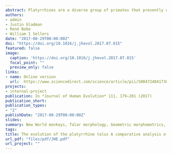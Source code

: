 ```yaml
---
abstract: Platyrrhines are a diverse group of primates that presently occupy a broad range of tropical-equatorial environments in the Americas. However, most of the fossil platyrrhine species of the early Miocene have been found at middle and high latitudes. Although the fossil record of New World monkeys has improved considerably over the past several years, it is still difficult to trace the origin of major modern clades. One of the most commonly preserved anatomical structures of early platyrrhines is the talus. This work provides an analysis of the phenetic affinities of extant platyrrhine tali and their Miocene counterparts through geometric morphometrics and a series of phylogenetic comparative analyses. Geometric morphometrics was used to quantify talar shape affinities, while locomotor mode percentages (LMPs) were used to test if talar shape is associated with locomotion. Comparative analyses were used to test if there was convergence in talar morphology, as well as different models that could explain the evolution of talar shape and size in platyrrhines. Body mass predictions for the fossil sample were also computed using the available articular surfaces. The results showed that most analyzed fossils exhibit a generalized morphology that is similar to some ‘generalist’ modern species. It was found that talar shape covaries with LMPs, thus allowing the inference of locomotion from talar morphology. The results further suggest that talar shape diversification can be explained by invoking a model of shifts in adaptive peak to three optima representing a phylogenetic hypothesis in which each platyrrhine family occupied a separate adaptive peak. The analyses indicate that platyrrhine talar centroid size diversification was characterized by an early differentiation related to a multidimensional niche model. Finally, the ancestral platyrrhine condition was reconstructed as a medium-sized, generalized, arboreal, quadruped.
authors:
- admin
- Justin Gladman
- René Bobe
- William I Sellers
date: "2017-08-29T00:00:00Z"
doi: "https://doi.org/10.1016/j.jhevol.2017.07.015"
featured: false
image:
  caption: 'https://doi.org/10.1016/j.jhevol.2017.07.015'
  focal_point: ""
  preview_only: false
links:
- name: Online version
  url:  https://www.sciencedirect.com/science/article/pii/S0047248417303202
projects:
- internal-project
publication: In *Journal of Human Evolution* 111, 179–201 (2017)
publication_short: 
publication_types:
- "2"
publishDate: "2017-08-29T00:00:00Z"
slides: 
summary: New World monkeys, Talar morphology, Geometric morphometrics, Locomotor mode percentages, Phylogenetic comparative methods, Body mass prediction
tags:
title: The evolution of the platyrrhine talus A comparative analysis of the phenetic affinities of the Miocene platyrrhines with their modern relatives
url_pdf: "files/pdf/JHE.pdf"
url_project: ""
---
```


